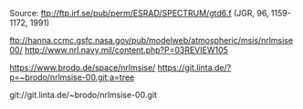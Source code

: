 Source: ftp://ftp.irf.se/pub/perm/ESRAD/SPECTRUM/gtd6.f (JGR, 96, 1159-1172, 1991)

ftp://hanna.ccmc.gsfc.nasa.gov/pub/modelweb/atmospheric/msis/nrlmsise00/
http://www.nrl.navy.mil/content.php?P=03REVIEW105

https://www.brodo.de/space/nrlmsise/
https://git.linta.de/?p=~brodo/nrlmsise-00.git;a=tree

git://git.linta.de/~brodo/nrlmsise-00.git
